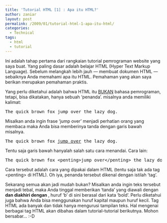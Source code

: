 ```yaml
---
title: 'Tutorial HTML [1] : Apa itu HTML?'
author: zaniar
layout: post
permalink: /2009/01/tutorial-html-1-apa-itu-html/
categories:
  - Technical
tags:
  - html
  - tutorial
---
```

Ini adalah tahap pertama dari rangkaian tutorial pemrograman website yang saya buat. Yang paling dasar adalah belajar HTML (Hyper Text Markup Language). Sebelum melangkah lebih jauh &#8212; membuat dokumen HTML &#8212; sebaiknya Anda memahami apa itu HTML. Pemahaman yang akan saya berikan merupakan pemahaman praktis.

Yang perlu diketahui adalah bahwa HTML itu <span style="text-decoration: underline;">BUKAN</span> bahasa pemrograman, tetapi, bisa dikatakan, hanya sebuah &#8216;penanda&#8217;. misalnya anda memiliki kalimat:

<pre>The quick brown fox jump over the lazy dog.</pre>

Misalkan anda ingin frase &#8216;jump over&#8217; menjadi perhatian orang yang membaca maka Anda bisa memberinya tanda dengan garis bawah misalnya.

<pre>The quick brown fox <span style="text-decoration: underline;">jump over</span> the lazy dog.</pre>

Tentu saja garis bawah hanyalah salah satu cara menandai. Cara lain:

<pre>The quick brown fox &lt;penting&gt;jump over&lt;/penting&gt; the lazy dog.</pre>

Cara tersebut adalah cara yang dipakai dalam HTML (tentu saja tak ada tag &lt;penting&gt; di HTML). Oh iya, penanda tersebut dikenal dengan istilah &#8216;tag&#8217;.

Sekarang semua akan jadi mudah bukan? Misalkan anda ingin teks tersebut menjadi tebal, maka Anda tinggal memberikan &#8216;tanda&#8217; yang diawali dengan <b> dan diakhiri dengan </b>, huruf &#8216;b&#8217; di sini berasal dari kata &#8216;bold&#8217;. Perlu diketahui juga bahwa Anda bisa menggunakan huruf kapital maupun huruf kecil. Tag HTML ada banyak dan tidak hanya mengurusi tampilan teks. Hal mengenai berbagai tag HTML akan dibahas dalam tutorial-tutorial berikutnya. Mohon bersabar&#8230; :-D